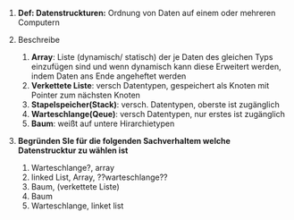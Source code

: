 1. **Def: Datenstruckturen:**
        Ordnung von Daten auf einem oder mehreren Computern
2.  Beschreibe
    1. **Array**: Liste (dynamisch/ statisch) der je Daten des gleichen Typs einzufügen sind und wenn dynamisch kann diese Erweitert werden, indem Daten  ans Ende angeheftet werden
    2. **Verkettete Liste**: versch Datentypen, gespeichert als Knoten mit Pointer zum nächsten Knoten
    3. **Stapelspeicher(Stack)**: versch. Datentypen, oberste ist zugänglich
    4. **Warteschlange(Qeue)**: versch Datentypen, nur erstes ist zugänglich
    5. **Baum**: weißt auf untere Hirarchietypen

3. **Begründen SIe für die folgenden Sachverhaltem welche Datenstrucktur zu wählen ist**
    1. Warteschlange?, array
    2. linked List, Array, ??warteschlange??
    3. Baum, (verkettete Liste)
    4. Baum
    5. Warteschlange, linket list

